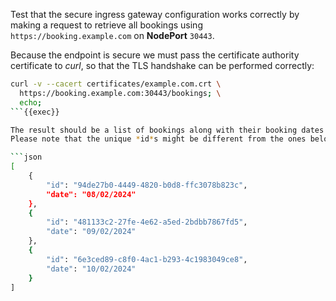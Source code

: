 Test that the secure ingress gateway configuration works correctly by making a request
to retrieve all bookings using `https://booking.example.com` on **NodePort** `30443`.

Because the endpoint is secure we must pass the certificate authority certificate to *curl*, 
so that the TLS handshake can be performed correctly:

```bash
curl -v --cacert certificates/example.com.crt \
  https://booking.example.com:30443/bookings; \
  echo;
```{{exec}}

The result should be a list of bookings along with their booking dates similar to the following.
Please note that the unique *id*s might be different from the ones below.

```json
[
    {
        "id": "94de27b0-4449-4820-b0d8-ffc3078b823c",
        "date": "08/02/2024"
    },
    {
        "id": "481133c2-27fe-4e62-a5ed-2bdbb7867fd5",
        "date": "09/02/2024"
    },
    {
        "id": "6e3ced89-c8f0-4ac1-b293-4c1983049ce8",
        "date": "10/02/2024"
    }
]
```